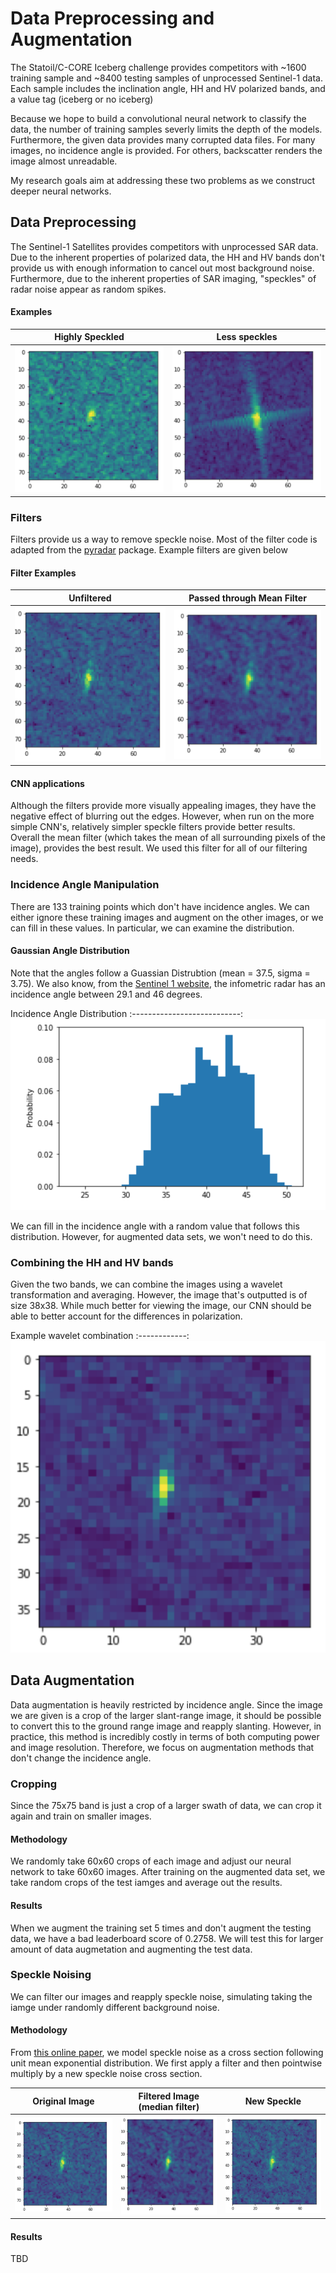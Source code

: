# Data Preprocessing and Augmentation

The Statoil/C-CORE Iceberg challenge provides competitors with ~1600 training sample and ~8400 testing samples of unprocessed Sentinel-1 data. 
Each sample includes the inclination angle, HH and HV polarized bands, and a value tag (iceberg or no iceberg)

Because we hope to build a convolutional neural network to classify the data, the number of training samples severly limits the depth of the models. 
Furthermore, the given data provides many corrupted data files. For many images, no incidence angle is provided. For others, backscatter renders the image almost unreadable.

My research goals aim at addressing these two problems as we construct deeper neural networks. 

## Data Preprocessing

The Sentinel-1 Satellites provides competitors with unprocessed SAR data. Due to the inherent properties of polarized data, the HH and HV bands don't provide us with enough information to cancel out most background noise. Furthermore, due to the inherent properties of SAR imaging, "speckles" of radar noise appear as random spikes.

#### Examples

Highly Speckled            | Less speckles             
:-------------------------:|:-------------------------:
![](Images/Unfiltered_4.png)|![](Images/Unfiltered_2.png)

### Filters

Filters provide us a way to remove speckle noise. Most of the filter code is adapted from the [pyradar](http://pyradar-tools.readthedocs.io/en/latest/) package. Example filters are given below

#### Filter Examples

Unfiltered          | Passed through Mean Filter          
:-------------------------:|:-------------------------:
![](Images/Unfiltered_5.png)|![](Images/Mean_Filtered_5.png)

#### CNN applications

Although the filters provide more visually appealing images, they have the negative effect of blurring out the edges. However, when run on the more simple CNN's, relatively simpler speckle filters provide better results. Overall the mean filter (which takes the mean of all surrounding pixels of the image), provides the best result. We used this filter for all of our filtering needs. 

### Incidence Angle Manipulation

There are 133 training points which don't have incidence angles. We can either ignore these training images and augment on the other images, or we can fill in these values. In particular, we can examine the distribution. 

#### Gaussian Angle Distribution

Note that the angles follow a Guassian Distrubtion (mean = 37.5, sigma = 3.75). We also know, from the [Sentinel 1 website](https://sentinel.esa.int/documents/247904/685163/Sentinel-1_User_Handbook), the infometric radar has an incidence angle between 29.1 and 46 degrees. 

Incidence Angle Distribution
:---------------------------:
![](Images/Angles_dist.png)

We can fill in the incidence angle with a random value that follows this distribution. However, for augmented data sets, we won't need to do this. 

### Combining the HH and HV bands

Given the two bands, we can combine the images using a wavelet transformation and averaging. However, the image that's outputted is of size 38x38. While much better for viewing the image, our CNN should be able to better account for the differences in polarization.

Example wavelet combination
:------------:
![](Images/Wavelet_Combined.png)

## Data Augmentation

Data augmentation is heavily restricted by incidence angle. Since the image we are given is a crop of the larger slant-range image, it should be possible to convert this to the ground range image and reapply slanting. However, in practice, this method is incredibly costly in terms of both computing power and image resolution. Therefore, we focus on augmentation methods that don't change the incidence angle. 

### Cropping

Since the 75x75 band is just a crop of a larger swath of data, we can crop it again and train on smaller images. 

#### Methodology

We randomly take 60x60 crops of each image and adjust our neural network to take 60x60 images. After training on the augmented data set, we take random crops of the test iamges and average out the results. 

#### Results

When we augment the training set 5 times and don't augment the testing data, we have a bad leaderboard score of 0.2758. We will test this for larger amount of data augmetation and augmenting the test data.  

### Speckle Noising

We can filter our images and reapply speckle noise, simulating taking the iamge under randomly different background noise. 

#### Methodology

From [this online paper](http://ieeexplore.ieee.org/stamp/stamp.jsp?arnumber=7393462), we model speckle noise as a cross section following unit mean exponential distribution. We first apply a filter and then pointwise multiply by a new speckle noise cross section.

Original Image             | Filtered Image (median filter) | New Speckle
:-------------------------:|:------------------------------:|:-------------------------:
![](Images/Org_img.png)    |![](Images/Filtered_img.png)      |![](Images/Respeckled_img.png)

#### Results

TBD
